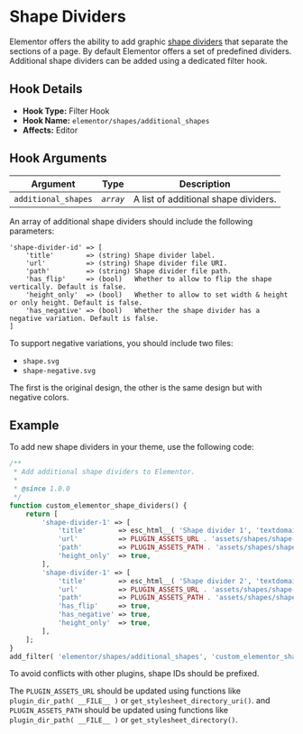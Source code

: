 # Shape Dividers

<Badge type="tip" vertical="top" text="Elementor Core" /> <Badge type="warning" vertical="top" text="Basic" />

Elementor offers the ability to add graphic [shape dividers](https://elementor.com/help/shape-divider/) that separate the sections of a page. By default Elementor offers a set of predefined dividers. Additional shape dividers can be added using a dedicated filter hook.

## Hook Details

* **Hook Type:** Filter Hook
* **Hook Name:** `elementor/shapes/additional_shapes`
* **Affects:** Editor

## Hook Arguments

| Argument            | Type        | Description                          |
|---------------------|-------------|--------------------------------------|
| `additional_shapes` | _`array`_   | A list of additional shape dividers. |

An array of additional shape dividers should include the following parameters: 

```
'shape-divider-id' => [
	'title'        => (string) Shape divider label.
	'url'          => (string) Shape divider file URI.
	'path'         => (string) Shape divider file path.
	'has_flip'     => (bool)   Whether to allow to flip the shape vertically. Default is false.
	'height_only'  => (bool)   Whether to allow to set width & height or only height. Default is false.
	'has_negative' => (bool)   Whether the shape divider has a negative variation. Default is false.
]
```

To support negative variations, you should include two files:

* `shape.svg`
* `shape-negative.svg`

The first is the original design, the other is the same design but with negative colors.

## Example

To add new shape dividers in your theme, use the following code:

```php
/**
 * Add additional shape dividers to Elementor.
 *
 * @since 1.0.0
 */
function custom_elementor_shape_dividers() {
	return [
		'shape-divider-1' => [
			'title'        => esc_html__( 'Shape divider 1', 'textdomain' ),
			'url'          => PLUGIN_ASSETS_URL . 'assets/shapes/shape-1.svg',
			'path'         => PLUGIN_ASSETS_PATH . 'assets/shapes/shape-1.svg',
			'height_only'  => true,
		],
		'shape-divider-1' => [
			'title'        => esc_html__( 'Shape divider 2', 'textdomain' ),
			'url'          => PLUGIN_ASSETS_URL . 'assets/shapes/shape-2.svg',
			'path'         => PLUGIN_ASSETS_PATH . 'assets/shapes/shape-2.svg',
			'has_flip'     => true,
			'has_negative' => true,
			'height_only'  => true,
		],
	];
}
add_filter( 'elementor/shapes/additional_shapes', 'custom_elementor_shape_dividers' );
```

To avoid conflicts with other plugins, shape IDs should be prefixed.

The `PLUGIN_ASSETS_URL` should be updated using functions like `plugin_dir_path( __FILE__ )` or `get_stylesheet_directory_uri()`. and `PLUGIN_ASSETS_PATH` should be updated using functions like `plugin_dir_path( __FILE__ )` or `get_stylesheet_directory()`.
